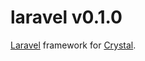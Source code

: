 # laravel v0.1.0

[Laravel](http://laravel.com) framework for [Crystal](https://crystalcodegen.com).